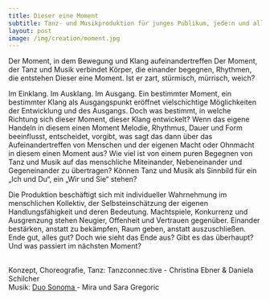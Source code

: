 ```yaml
---
title: Dieser eine Moment
subtitle: Tanz- und Musikproduktion für junges Publikum, jede:n und alle
layout: post
image: /img/creation/moment.jpg
---
```

Der Moment, in dem Bewegung und Klang aufeinandertreffen
Der Moment, der Tanz und Musik verbindet
Körper, die einander begegnen, Rhythmen, die entstehen
Dieser eine Moment. Ist er zart, stürmisch, mürrisch, weich?

Im Einklang. Im Ausklang. Im Ausgang. Ein bestimmter Moment, ein bestimmter Klang als
Ausgangspunkt eröffnet vielschichtige Möglichkeiten der Entwicklung und des Ausgangs.
Doch was bestimmt, in welche Richtung sich dieser Moment, dieser Klang entwickelt? Wenn
das eigene Handeln in diesem einen Moment Melodie, Rhythmus, Dauer und Form
beeinflusst, entscheidet, vorgibt, was sagt das dann über das Aufeinandertreffen von
Menschen und der eigenen Macht oder Ohnmacht in diesem einen Moment aus? Wie viel
ist von einem puren Begegnen von Tanz und Musik auf das menschliche Miteinander,
Nebeneinander und Gegeneinander zu übertragen? Können Tanz und Musik als Sinnbild für
ein „Ich und Du“, ein „Wir und Sie“ stehen?

Die Produktion beschäftigt sich mit individueller Wahrnehmung im menschlichen Kollektiv,
der Selbsteinschätzung der eigenen Handlungsfähigkeit und deren Bedeutung. Machtspiele,
Konkurrenz und Ausgrenzung stehen Neugier, Offenheit und Vertrauen gegenüber. Einander
bestärken, anstatt zu bekämpfen, Raum geben, anstatt auszuschließen.
Ende gut, alles gut? Doch wie sieht das Ende aus? Gibt es das überhaupt? Und was passiert
im nächsten Moment?

<br>
Konzept, Choreografie, Tanz: Tanzconnec:tive - Christina Ebner &amp; Daniela Schilcher <br>
Musik: <a href="https://www.gregoric.at/duosonoma" target="blank">Duo Sonoma <span style="font-size: 0.8rem"> <i class="fa fa-external-link" aria-hidden="true"></i></span> </a> - Mira und Sara Gregoric


